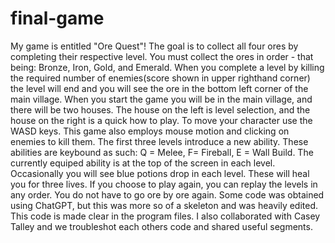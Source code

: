 # final-game
My game is entitled "Ore Quest"!  The goal is to collect all four ores by completing their respective level.  You must collect the ores in order - that being: Bronze, Iron, Gold, and Emerald.
When you complete a level by killing the required number of enemies(score shown in upper righthand corner) the level will end and you will see the ore in the bottom left corner of the main village.
When you start the game you will be in the main village, and there will be two houses.  The house on the left is level selection, and the house on the right is a quick how to play.
To move your character use the WASD keys. This game also employs mouse motion and clicking on enemies to kill them.
The first three levels introduce a new ability. These abilities are keybound as such: Q = Melee, F= Fireball, E = Wall Build. The currently equiped ability is at the top of the screen in each level.
Occasionally you will see blue potions drop in each level.  These will heal you for three lives.
If you choose to play again, you can replay the levels in any order.  You do not have to go ore by ore again.
Some code was obtained using ChatGPT, but this was more so of a skeleton and was heavily edited.  This code is made clear in the program files.
I also collaborated with Casey Talley and we troubleshot each others code and shared useful segments.
